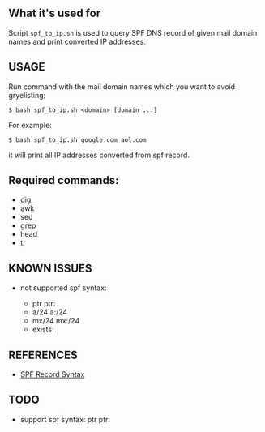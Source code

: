 ## What it's used for

Script `spf_to_ip.sh` is used to query SPF DNS record of given mail domain
names and print converted IP addresses.

## USAGE

Run command with the mail domain names which you want to avoid gryelisting:

```shell
$ bash spf_to_ip.sh <domain> [domain ...]
```

For example:

```
$ bash spf_to_ip.sh google.com aol.com
```

it will print all IP addresses converted from spf record.

## Required commands:

* dig
* awk
* sed
* grep
* head
* tr

## KNOWN ISSUES

* not supported spf syntax:

    * ptr ptr:<domain>
    * a/24 a:<domain>/24
    * mx/24 mx:<domain>/24
    * exists:<domain>

## REFERENCES

* [SPF Record Syntax](http://www.openspf.org/SPF_Record_Syntax)

## TODO

* support spf syntax: ptr ptr:<domain>
